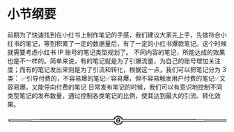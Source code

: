# 小节纲要

前期为了快速找到在小红书上制作笔记的手感，我们建议大家先上手，先做符合小红书的笔记，等到积累了一定的数据量后，有了一定的小红书爆款笔记。这个时候就需要考虑小红书 IP 账号的笔记类型规划了。
不同内容的笔记，所能达成的效果也是不一样的。简单来说，有的笔记就是为了引爆流量，为自己的账号增加关注度；而有的笔记发出来则是为了引流和转化，根据这一点，我们可以把笔记分为 3 类：
✅引导付费的，不容易爆的笔记✅容易爆，但不容易触发用户付费的笔记✅又容易爆，又能导向付费的笔记
日常发布笔记的时候，我们可以有意识地控制不同类型笔记的发布数量，通过控制各类笔记的比例，使其达到最大的引流、转化效果。

![](img/fb91ee241585f33667363a0f754604fc.png)